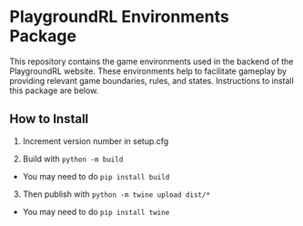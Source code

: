 # PlaygroundRL Environments Package

This repository contains the game environments used in the backend
of the PlaygroundRL website. These environments help to facilitate
gameplay by providing relevant game boundaries, rules, and states.
Instructions to install this package are below. 

## How to Install

1. Increment version number in setup.cfg

2. Build with 
`python -m build` 
- You may need to do
    `pip install build`

3. Then publish with 
`python -m twine upload dist/*`
- You may need to do 
    `pip install twine`